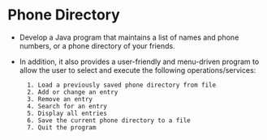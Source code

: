 # Phone Directory
- Develop a Java program that maintains a list of names and phone numbers, or a phone directory of your friends.

- In addition, it also provides a user-friendly and menu-driven program to allow the user to select and execute the following operations/services:

        1. Load a previously saved phone directory from file 
        2. Add or change an entry
        3. Remove an entry
        4. Search for an entry
        5. Display all entries
        6. Save the current phone directory to a file
        7. Quit the program
